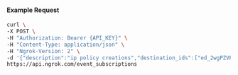 <!-- Code generated for API Clients. DO NOT EDIT. -->

#### Example Request

```bash
curl \
-X POST \
-H "Authorization: Bearer {API_KEY}" \
-H "Content-Type: application/json" \
-H "Ngrok-Version: 2" \
-d '{"description":"ip policy creations","destination_ids":["ed_2wgPZVFc0NZm8L6XqRjnvPqB9S7"],"metadata":"{\"environment\": \"staging\"}","sources":[{"type":"ip_policy_created.v0"}]}' \
https://api.ngrok.com/event_subscriptions
```
